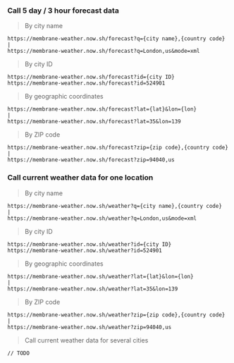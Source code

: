 ### Call 5 day / 3 hour forecast data

> By city name
```
https://membrane-weather.now.sh/forecast?q={city name},{country code}
|
https://membrane-weather.now.sh/forecast?q=London,us&mode=xml
```
> By city ID
```
https://membrane-weather.now.sh/forecast?id={city ID}
https://membrane-weather.now.sh/forecast?id=524901
```
> By geographic coordinates
```
https://membrane-weather.now.sh/forecast?lat={lat}&lon={lon}
|
https://membrane-weather.now.sh/forecast?lat=35&lon=139
```
> By ZIP code
```
https://membrane-weather.now.sh/forecast?zip={zip code},{country code}
|
https://membrane-weather.now.sh/forecast?zip=94040,us
```
### Call current weather data for one location

> By city name
```
https://membrane-weather.now.sh/weather?q={city name},{country code}
|
https://membrane-weather.now.sh/weather?q=London,us&mode=xml
```
> By city ID
```
https://membrane-weather.now.sh/weather?id={city ID}
https://membrane-weather.now.sh/weather?id=524901
```
> By geographic coordinates
```
https://membrane-weather.now.sh/weather?lat={lat}&lon={lon}
|
https://membrane-weather.now.sh/weather?lat=35&lon=139
```
> By ZIP code
```
https://membrane-weather.now.sh/weather?zip={zip code},{country code}
|
https://membrane-weather.now.sh/weather?zip=94040,us
```
> Call current weather data for several cities
```
// TODO

```
